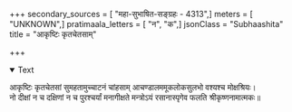 +++
secondary_sources = [ "महा-सुभाषित-सङ्ग्रहः - 4313",]
meters = [ "UNKNOWN",]
pratimaala_letters = [ "न", "क",]
jsonClass = "Subhaashita"
title = "आकृष्टिः कृतचेतसाम्"

+++

<details open><summary>Text</summary>

आकृष्टिः कृतचेतसां सुमहतामुच्चाटनं चांहसाम् आचण्डालममूकलोकसुलभो वश्यश्च मोक्षश्रियः।  
नो दीक्षां न च दक्षिणां न च पुरश्चर्यां मनागीक्षते मन्त्रोऽयं रसानास्पृगेव फलति श्रीकृष्णनामात्मकः॥
</details>
